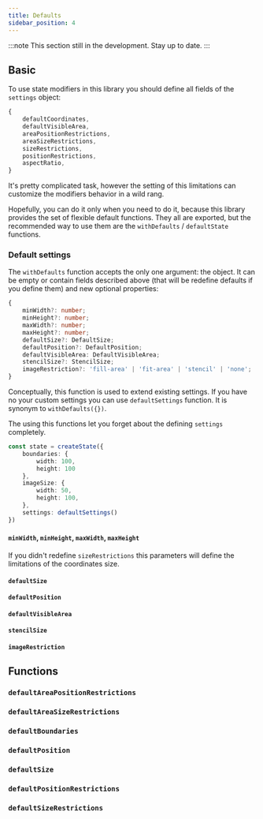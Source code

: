 ```yaml
---
title: Defaults
sidebar_position: 4
---
```


:::note
This section still in the development. Stay up to date.
:::

## Basic

To use state modifiers in this library you should define all fields of the `settings` object:
```ts
{
	defaultCoordinates,
    defaultVisibleArea,
    areaPositionRestrictions,
    areaSizeRestrictions,
    sizeRestrictions,
    positionRestrictions,
    aspectRatio,
}
```

It's pretty complicated task, however the setting of this limitations can customize the modifiers behavior in a wild
rang.

Hopefully, you can do it only when you need to do it, because this library provides the set of flexible default
functions. They all are exported, but the recommended way to use them are the `withDefaults` / `defaultState` functions.


###  Default settings

The `withDefaults` function accepts the only one argument: the object. It can be empty or contain fields described above (that will be redefine defaults if you define them) and
new optional properties:
```ts
{
	minWidth?: number;
	minHeight?: number;
	maxWidth?: number;
	maxHeight?: number;
	defaultSize?: DefaultSize;
	defaultPosition?: DefaultPosition;
	defaultVisibleArea: DefaultVisibleArea;
	stencilSize?: StencilSize;
	imageRestriction?: 'fill-area' | 'fit-area' | 'stencil' | 'none';
}
```

Conceptually, this function is used to extend existing settings. If you have no your custom settings you can use `defaultSettings`
function. It is synonym to `withDefaults({})`.


The using this functions let you forget about the defining `settings` completely.
```ts
const state = createState({
	boundaries: {
		width: 100,
		height: 100
	},
	imageSize: {
		width: 50,
		height: 100,
	},
	settings: defaultSettings()
})
```



#### `minWidth`, `minHeight`, `maxWidth`, `maxHeight`

If you didn't redefine `sizeRestrictions` this parameters will define the limitations of the coordinates
size.

#### `defaultSize`

#### `defaultPosition`

#### `defaultVisibleArea`

#### `stencilSize`

#### `imageRestriction`

## Functions

### `defaultAreaPositionRestrictions`

### `defaultAreaSizeRestrictions`

### `defaultBoundaries`

### `defaultPosition`

### `defaultSize`

### `defaultPositionRestrictions`

### `defaultSizeRestrictions`
